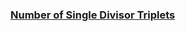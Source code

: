 ### [Number of Single Divisor Triplets](https://leetcode.com/problems/number-of-single-divisor-triplets)

